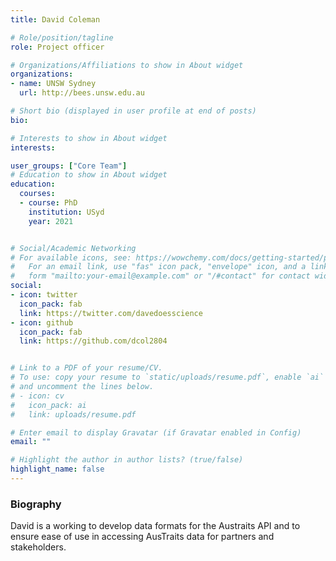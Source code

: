 ```yaml
---
title: David Coleman

# Role/position/tagline
role: Project officer

# Organizations/Affiliations to show in About widget
organizations:
- name: UNSW Sydney
  url: http://bees.unsw.edu.au

# Short bio (displayed in user profile at end of posts)
bio:

# Interests to show in About widget
interests:

user_groups: ["Core Team"]
# Education to show in About widget
education:
  courses:
  - course: PhD
    institution: USyd
    year: 2021


# Social/Academic Networking
# For available icons, see: https://wowchemy.com/docs/getting-started/page-builder/#icons
#   For an email link, use "fas" icon pack, "envelope" icon, and a link in the
#   form "mailto:your-email@example.com" or "/#contact" for contact widget.
social:
- icon: twitter
  icon_pack: fab
  link: https://twitter.com/davedoesscience
- icon: github
  icon_pack: fab
  link: https://github.com/dcol2804


# Link to a PDF of your resume/CV.
# To use: copy your resume to `static/uploads/resume.pdf`, enable `ai` icons in `params.toml`,
# and uncomment the lines below.
# - icon: cv
#   icon_pack: ai
#   link: uploads/resume.pdf

# Enter email to display Gravatar (if Gravatar enabled in Config)
email: ""

# Highlight the author in author lists? (true/false)
highlight_name: false
---
```


### Biography

David is a working to develop data formats for the Austraits API and to ensure ease of use in accessing AusTraits data for partners and stakeholders.
